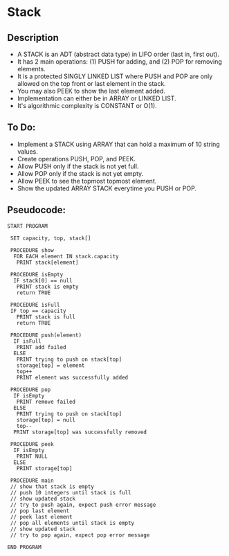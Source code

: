 Stack
=======================

## Description

 - A STACK is an ADT (abstract data type) in LIFO order (last in, first out).
 - It has 2 main operations: (1) PUSH for adding, and (2) POP for removing elements.
 - It is a protected SINGLY LINKED LIST where PUSH and POP are only allowed on the top front or last element in the stack.
 - You may also PEEK to show the last element added.
 - Implementation can either be in ARRAY or LINKED LIST.
 - It's algorithmic complexity is CONSTANT or O(1).

## To Do:

 - Implement a STACK using ARRAY that can hold a maximum of 10 string values.
 - Create operations PUSH, POP, and PEEK.
 - Allow PUSH only if the stack is not yet full.
 - Allow POP only if the stack is not yet empty.
 - Allow PEEK to see the topmost topmost element.
 - Show the updated ARRAY STACK everytime you PUSH or POP.

## Pseudocode:

    START PROGRAM
    
     SET capacity, top, stack[]
    
     PROCEDURE show
      FOR EACH element IN stack.capacity
       PRINT stack[element]
    
     PROCEDURE isEmpty
      IF stack[0] == null
       PRINT stack is empty
       return TRUE
    
     PROCEDURE isFull
     IF top == capacity
       PRINT stack is full
       return TRUE
    
     PROCEDURE push(element)
      IF isFull
       PRINT add failed
      ELSE
       PRINT trying to push on stack[top]
       storage[top] = element
       top++
       PRINT element was successfully added
    
     PROCEDURE pop
      IF isEmpty
       PRINT remove failed
      ELSE
       PRINT trying to push on stack[top]
       storage[top] = null
       top--
      PRINT storage[top] was successfully removed
      
     PROCEDURE peek
      IF isEmpty
       PRINT NULL
      ELSE 
       PRINT storage[top]
    
     PROCEDURE main
     // show that stack is empty
     // push 10 integers until stack is full
     // show updated stack
     // try to push again, expect push error message
     // pop last element
     // peek last element
     // pop all elements until stack is empty
     // show updated stack
     // try to pop again, expect pop error message
    
    END PROGRAM 